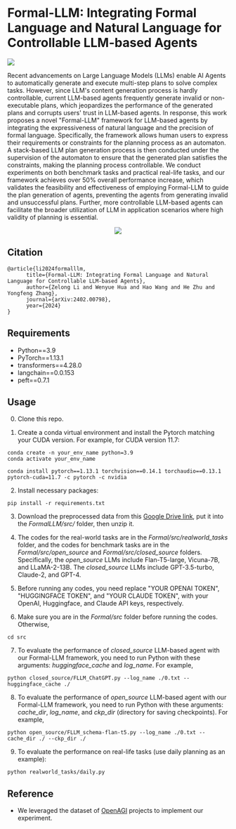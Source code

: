 # Formal-LLM: Integrating Formal Language and Natural Language for Controllable LLM-based Agents

<a href='https://arxiv.org/abs/2402.00798'><img src='https://img.shields.io/badge/Paper-PDF-red'></a> 

Recent advancements on Large Language Models (LLMs) enable AI Agents to automatically generate and execute multi-step plans to solve complex tasks. However, since LLM's content generation process is hardly controllable, current LLM-based agents frequently generate invalid or non-executable plans, which jeopardizes the performance of the generated plans and corrupts users' trust in LLM-based agents. In response, this work proposes a novel "Formal-LLM" framework for LLM-based agents by integrating the expressiveness of natural language and the precision of formal language. Specifically, the framework allows human users to express their requirements or constraints for the planning process as an automaton. A stack-based LLM plan generation process is then conducted under the supervision of the automaton to ensure that the generated plan satisfies the constraints, making the planning process controllable. We conduct experiments on both benchmark tasks and practical real-life tasks, and our framework achieves over 50% overall performance increase, which validates the feasibility and effectiveness of employing Formal-LLM to guide the plan generation of agents, preventing the agents from generating invalid and unsuccessful plans. Further, more controllable LLM-based agents can facilitate the broader utilization of LLM in application scenarios where high validity of planning is essential.

<p align="center">
<img src="images/Formal-LLM.png">
</p>


## Citation

```
@article{li2024formalllm,
      title={Formal-LLM: Integrating Formal Language and Natural Language for Controllable LLM-based Agents}, 
      author={Zelong Li and Wenyue Hua and Hao Wang and He Zhu and Yongfeng Zhang},
      journal={arXiv:2402.00798},
      year={2024}
}
```

## Requirements

- Python==3.9
- PyTorch==1.13.1
- transformers==4.28.0
- langchain==0.0.153
- peft==0.7.1

## Usage

0. Clone this repo.

1. Create a conda virtual environment and install the Pytorch matching your CUDA version. For example, for CUDA version 11.7:

```
conda create -n your_env_name python=3.9
conda activate your_env_name

conda install pytorch==1.13.1 torchvision==0.14.1 torchaudio==0.13.1 pytorch-cuda=11.7 -c pytorch -c nvidia
```

2. Install necessary packages:

```
pip install -r requirements.txt
```

3. Download the preprocessed data from this [Google Drive link](https://drive.google.com/drive/folders/1AjT6y7qLIMxcmHhUBG5IE1_5SnCPR57e?usp=share_link), put it into the *FormalLLM/src/* folder, then unzip it.

4. The codes for the real-world tasks are in the *Formal/src/realworld_tasks* folder, and the codes for benchmark tasks are in the *Formal/src/open_source* and *Formal/src/closed_source* folders. Specifically, the *open_source* LLMs include Flan-T5-large, Vicuna-7B, and LLaMA-2-13B. The *closed_source* LLMs include GPT-3.5-turbo, Claude-2, and GPT-4.

5. Before running any codes, you need replace "YOUR OPENAI TOKEN", "HUGGINGFACE TOKEN", and "YOUR CLAUDE TOKEN", with your OpenAI, Huggingface, and Claude API keys, respectively.

6. Make sure you are in the *Formal/src* folder before running the codes. Otherwise,

```
cd src
```

7. To evaluate the performance of *closed_source* LLM-based agent with our Formal-LLM framework, you need to run Python with these arguments: *huggingface_cache* and *log_name*. For example,

```
python closed_source/FLLM_ChatGPT.py --log_name ./0.txt --huggingface_cache ./
```

8. To evaluate the performance of *open_source* LLM-based agent with our Formal-LLM framework, you need to run Python with these arguments: *cache_dir*, *log_name*, and *ckp_dir* (directory for saving checkpoints). For example,

```
python open_source/FLLM_schema-flan-t5.py --log_name ./0.txt --cache_dir ./ --ckp_dir ./
```

9. To evaluate the performance on real-life tasks (use daily planning as an example):

```
python realworld_tasks/daily.py
```

## Reference

- We leveraged the dataset of [OpenAGI](https://github.com/agiresearch/OpenAGI) projects to implement our experiment.
